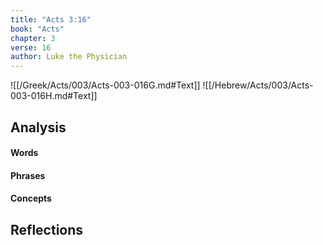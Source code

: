 ```yaml
---
title: "Acts 3:16"
book: "Acts"
chapter: 3
verse: 16
author: Luke the Physician
---
```

![[/Greek/Acts/003/Acts-003-016G.md#Text]]
![[/Hebrew/Acts/003/Acts-003-016H.md#Text]]

## Analysis

#### Words

#### Phrases

#### Concepts

## Reflections
